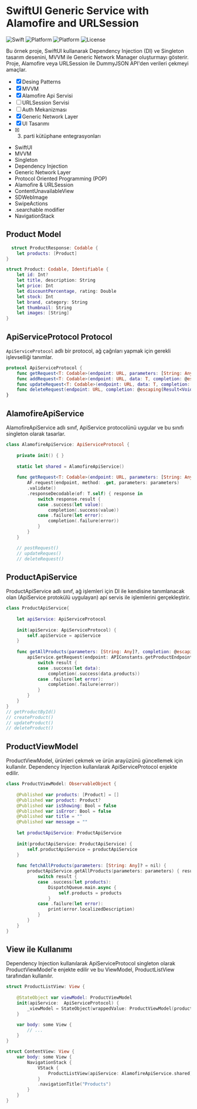 # SwiftUI Generic Service with Alamofire and URLSession
![Swift](https://img.shields.io/badge/Swift-5.9-orange.svg)
![Platform](https://img.shields.io/badge/Platform-iOS%2017-red.svg)
![Platform](https://img.shields.io/badge/SwiftUI-4-green.svg)
![License](https://img.shields.io/badge/License-MIT-blue.svg)

Bu örnek proje, SwiftUI kullanarak Dependency Injection (DI) ve Singleton tasarım desenini, MVVM ile Generic Network Manager oluşturmayı gösterir. 
Proje, Alamofire veya URLSession ile DummyJSON API'den verileri çekmeyi amaçlar.

- [x] Desing Patterns
- [x] MVVM
- [x] Alamofire Api Servisi
- [ ] URLSession Servisi
- [ ] Auth Mekanizması
- [x] Generic Network Layer
- [x] UI Tasarımı
- [x] 3. parti kütüphane entegrasyonları


- SwiftUI
- MVVM
- Singleton
- Dependency Injection
- Generic Network Layer
- Protocol Oriented Programming (POP)
- Alamofire & URLSession
- ContentUnavailableView
- SDWebImage
- SwipeActions
- .searchable modifier
- NavigationStack



## Product Model

```swift
  struct ProductResponse: Codable {
    let products: [Product]
}

struct Product: Codable, Identifiable {
    let id: Int?
    let title, description: String
    let price: Int
    let discountPercentage, rating: Double
    let stock: Int
    let brand, category: String
    let thumbnail: String
    let images: [String]
}
```

## ApiServiceProtocol Protocol

`ApiServiceProtocol` adlı bir protocol, ağ çağrıları yapmak için gerekli işlevselliği tanımlar.

```swift
protocol ApiServiceProtocol {
    func getRequest<T: Codable>(endpoint: URL, parameters: [String: Any]?, completion: @escaping(Result<T, Error>) -> Void )
    func addRequest<T: Codable>(endpoint: URL, data: T, completion: @escaping(Result<Void, Error>) -> Void)
    func updateRequest<T: Codable>(endpoint: URL, data: T, completion: @escaping(Result<Void, Error>) -> Void)
    func deleteRequest(endpoint: URL, completion: @escaping(Result<Void, Error>) -> Void)
}
```
## AlamofireApiService 
AlamofireApiService adlı sınıf, ApiService protocolünü uygular ve bu sınıfı singleton olarak tasarlar.

```swift
class AlamofireApiService: ApiServiceProtocol {
    
    private init() { }
    
    static let shared = AlamofireApiService()
    
    func getRequest<T: Codable>(endpoint: URL, parameters: [String: Any]?, completion: @escaping (Result<T, Error>) -> Void) {
        AF.request(endpoint, method: .get, parameters: parameters)
        .validate()
        .responseDecodable(of: T.self) { response in
            switch response.result {
            case .success(let value):
                completion(.success(value))
            case .failure(let error):
                completion(.failure(error))
            }
        }
    }

    // postRequest()
    // updateReques()
    // deleteRequest()
```

## ProductApiService
ProductApiService adlı sınıf, ağ işlemleri için DI ile kendisine tanımlanacak olan (ApiService protokülü uygulayan) api servis ile işlemlerini gerçekleştirir.

```swift
class ProductApiService{
    
    let apiService: ApiServiceProtocol
    
    init(apiService: ApiServiceProtocol) {
        self.apiService = apiService
    }
    
    func getAllProducts(parameters: [String: Any]?, completion: @escaping (Result<[Product], Error>) -> Void ){ // tüm postları getirmek için
        apiService.getRequest(endpoint: APIConstants.getProductEndpoint, parameters: parameters) { (result: Result<ProductResponse, Error>) in
            switch result {
            case .success(let data):
                completion(.success(data.products))
            case .failure(let error):
                completion(.failure(error))
            }
        }
    }
}
// getProductById()
// createProduct()
// updateProduct()
// deleteProduct()
```

## ProductViewModel
ProductViewModel, ürünleri çekmek ve ürün arayüzünü güncellemek için kullanılır. Dependency Injection kullanılarak ApiServiceProtocol enjekte edilir.

```swift
class ProductViewModel: ObservableObject {
    
    @Published var products: [Product] = []
    @Published var product: Product?
    @Published var isShowing: Bool = false
    @Published var isError: Bool = false
    @Published var title = ""
    @Published var message = ""
    
    let productApiService: ProductApiService
    
    init(productApiService: ProductApiService) {
        self.productApiService = productApiService
    }
    
    func fetchAllProducts(parameters: [String: Any]? = nil) {
        productApiService.getAllProducts(parameters: parameters) { result in
            switch result {
            case .success(let products):
                DispatchQueue.main.async {
                    self.products = products
                }
            case .failure(let error):
                print(error.localizedDescription)
            }
        }
    }
}

```
## View ile Kullanımı
Dependency Injection kullanılarak ApiServiceProtocol singleton olarak ProductViewModel'e enjekte edilir ve bu ViewModel, ProductListView tarafından kullanılır.

```swift
struct ProductListView: View {
    
    @StateObject var viewModel: ProductViewModel
    init(apiService:  ApiServiceProtocol) {
        _viewModel = StateObject(wrappedValue: ProductViewModel(productApiService: .init(apiService: apiService)))
    }

    var body: some View {
        // ...
    }
}

struct ContentView: View {
    var body: some View {
        NavigationStack {
            VStack {
                ProductListView(apiService: AlamofireApiService.shared)
            }
            .navigationTitle("Products")
        }
    }
}
```

